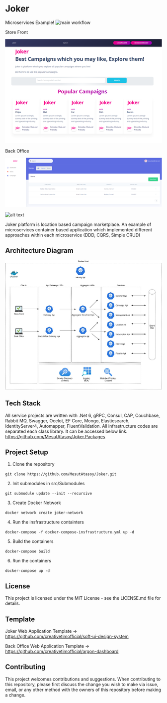 # Joker

Microservices Example!  ![main workflow](https://github.com/MesutAtasoy/Joker/actions/workflows/main.yml/badge.svg)

Store Front

![alt text](https://github.com/MesutAtasoy/Joker/blob/net60/src/images/joker-web-ui-image.png)

Back Office

![alt text](https://github.com/MesutAtasoy/Joker/blob/net60/src/images/backoffice.png)

![alt text](https://github.com/MesutAtasoy/Joker/blob/net60/src/images/backoffice2png)

Joker platform is location based campaign marketplace. An example of microservices container based application which implemented different approaches within each microservice (DDD, CQRS, Simple CRUD)

## Architecture Diagram
![alt text](https://github.com/MesutAtasoy/Joker/blob/net60/src/images/joker.jpg)

## Tech Stack
 All service projects are written with .Net 6, gRPC, Consul, CAP, Couchbase,  Rabbit MQ, Swagger, Ocelot, EF Core, Mongo, Elasticsearch, IdentityServer4, Automapper, FluentValidation. All infrastructure codes are separated each class library. It can be accessed below link. 
 https://github.com/MesutAtasoy/Joker.Packages
 
 ## Project Setup 
 
1. Clone the repository 

`git clone https://github.com/MesutAtasoy/Joker.git` 

2. Init submodules in src/Submodules

`git submodule update --init --recursive` 

3. Create Docker Network

`docker network create joker-network` 

4. Run the insfrastructure containters

`docker-compose -f docker-compose-insfrastructure.yml up -d` 

5. Build the containers

`docker-compose build` 

6. Run the containers

`docker-compose up -d` 

 ## License
 
This project is licensed under the MIT License - see the LICENSE.md file for details.


 ## Template
Joker Web Application Template -> https://github.com/creativetimofficial/soft-ui-design-system

Back Office Web Application Template -> https://github.com/creativetimofficial/argon-dashboard

 ## Contributing
This project welcomes contributions and suggestions. When contributing to this repository, please first discuss the change you wish to make via issue, email, or any other method with the owners of this repository before making a change.

